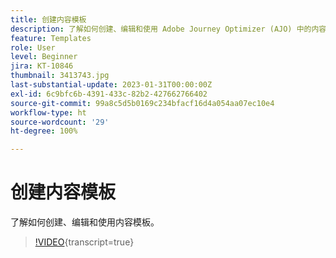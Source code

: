 ```yaml
---
title: 创建内容模板
description: 了解如何创建、编辑和使用 Adobe Journey Optimizer (AJO) 中的内容模板。
feature: Templates
role: User
level: Beginner
jira: KT-10846
thumbnail: 3413743.jpg
last-substantial-update: 2023-01-31T00:00:00Z
exl-id: 6c9bfc6b-4391-433c-82b2-427662766402
source-git-commit: 99a8c5d5b0169c234bfacf16d4a054aa07ec10e4
workflow-type: ht
source-wordcount: '29'
ht-degree: 100%

---
```


# 创建内容模板

了解如何创建、编辑和使用内容模板。

>[!VIDEO](https://video.tv.adobe.com/v/3418582?quality=12&learn=on&captions=chi_hans){transcript=true}
